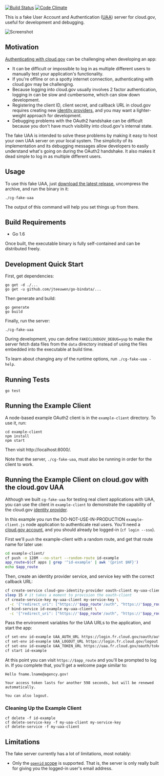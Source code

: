 [![Build Status](https://travis-ci.org/18F/cg-fake-uaa.svg?branch=master)](https://travis-ci.org/18F/cg-fake-uaa)
[![Code Climate](https://codeclimate.com/github/18F/cg-fake-uaa/badges/gpa.svg)](https://codeclimate.com/github/18F/cg-fake-uaa)

This is a fake User Account and Authentication ([UAA][]) server for
cloud.gov, useful for development and debugging.

![Screenshot](https://cloud.githubusercontent.com/assets/124687/16729463/9cd1b676-473a-11e6-98f1-588308c0a213.png)

## Motivation

[Authenticating with cloud.gov][cgauth] can be challenging when developing
an app:

* It can be difficult or impossible to log in as multiple different
  users to manually test your application's functionality.
* If you're offline or on a spotty internet connection, authenticating
  with cloud.gov may be challenging.
* Because logging into cloud.gov usually involves 2 factor authentication,
  logging in can be slow and cumbersome, which can slow down
  development.
* Registering the client ID, client secret, and callback URL in 
  cloud.gov requires creating new
  [identity providers](https://cloud.gov/docs/services/cloud-gov-identity-provider/), 
  and you may want a lighter-weight approach for development.
* Debugging problems with the OAuth2 handshake can be difficult because
  you don't have much visibility into cloud.gov's internal state.

The fake UAA is intended to solve these problems by making it easy to
host your own UAA server on your local system.  The simplicity of its
implementation and its debugging messages allow developers to easily
understand what's going on during the OAuth2 handshake.  It also makes
it dead simple to log in as multiple different users.

## Usage

To use this fake UAA, just [download the latest release][download],
uncompress the archive, and run the binary in it:

```
./cg-fake-uaa
```

The output of this command will help you set things up from there.

## Build Requirements

* Go 1.6

Once built, the executable binary is fully self-contained and can be
distributed freely.

## Development Quick Start

First, get dependencies:

```
go get -d ./...
go get -u github.com/jteeuwen/go-bindata/...
```

Then generate and build:

```
go generate
go build
```

Finally, run the server:

```
./cg-fake-uaa
```

During development, you can define `FAKECLOUDGOV_DEBUG=yup` to make
the server fetch data files from the `data` directory instead of using
the files embedded into the executable at build time.

To learn about changing any of the runtime options, run
`./cg-fake-uaa -help`.

## Running Tests

```
go test
```

## Running the Example Client

A node-based example OAuth2 client is in the `example-client` directory.
To use it, run:

```
cd example-client
npm install
npm start
```

Then visit http://localhost:8000/.

Note that the server, `./cg-fake-uaa`, must also be running in order
for the client to work.

## Running the Example Client on cloud.gov with the cloud.gov UAA

Although we built `cg-fake-uaa` for testing real client applications with UAA, 
you can use the client in `example-client` to demonstrate the capability
of the cloud.gov [identity provider](https://cloud.gov/docs/services/cloud-gov-identity-provider/).

In this example you run the DO-NOT-USE-IN-PRODUCTION `example-client.js` node application 
to authenticate real users. You'll need a [cloud.gov account](https://account.fr.cloud.gov/signup), 
and you should already be logged-in (`cf login --sso`).

First we'll `push` the example-client with a random route, and get that route name
for later use:

```bash
cd example-client/
cf push -m 128M --no-start --random-route id-example
app_route=$(cf apps | grep '^id-example' | awk '{print $NF}')
echo $app_route
```

Then, create an identity provider service, and service key with the correct callback URL:

```bash
cf create-service cloud-gov-identity-provider oauth-client my-uaa-client
sleep 15 # it takes a moment to provision the oauth-client
cf create-service-key my-uaa-client my-service-key \
  -c '{"redirect_uri": ["https://'$app_route'/auth", "https://'$app_route'/logout"]}'
cf bind-service id-example my-uaa-client \
  -c '{"redirect_uri": ["https://'$app_route'/auth", "https://'$app_route'/logout"]}'
```

Pass the environment variables for the UAA URLs to the application, and start the app:

```bash
cf set-env id-example UAA_AUTH_URL https://login.fr.cloud.gov/oauth/authorize
cf set-env id-example UAA_LOGOUT_URL https://login.fr.cloud.gov/logout.do
cf set-env id-example UAA_TOKEN_URL https://uaa.fr.cloud.gov/oauth/token
cf start id-example
```

At this point you can visit `https://$app_route` and you'll be prompted to log in. 
If you complete that, you'll get a welcome page similar to:

```
Hello fname.lname@agency.gov!

Your access token lasts for another 598 seconds, but will be renewed automatically.

You can also logout.
```

### Cleaning Up the Example Client

```
cf delete -f id-example
cf delete-service-key -f my-uaa-client my-service-key
cf delete-service -f my-uaa-client
```

## Limitations

The fake server currently has a lot of limitations, most notably:

* Only the [`openid` scope][] is supported. That is, the server is
  only really built for giving you the logged-in user's email
  address.

[download]: https://github.com/18F/cg-fake-uaa/releases
[cgauth]: https://docs.cloud.gov/apps/leveraging-authentication/
[UAA]: https://github.com/cloudfoundry/uaa/blob/master/docs/UAA-APIs.rst
[`openid` scope]: https://github.com/cloudfoundry/uaa/blob/master/docs/UAA-APIs.rst#scopes-authorized-by-the-uaa